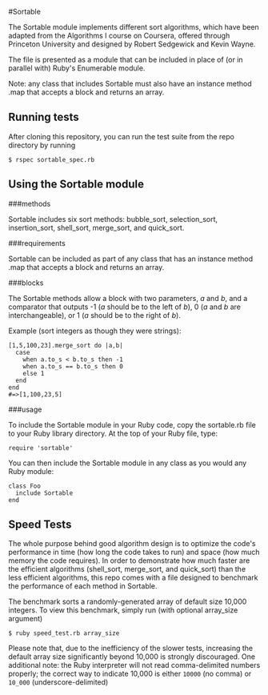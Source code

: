 #Sortable

The Sortable module implements different sort algorithms, which have been adapted from the Algorithms I course on Coursera, offered through Princeton University and designed by Robert Sedgewick and Kevin Wayne.

The file is presented as a module that can be included in place of (or in parallel with) Ruby's Enumerable module.

Note: any class that includes Sortable must also have an instance method .map that accepts a block and returns an array.

## Running tests

After cloning this repository, you can run the test suite from the repo directory by running

    $ rspec sortable_spec.rb

## Using the Sortable module

###methods

Sortable includes six sort methods: bubble\_sort, selection\_sort, insertion\_sort, shell\_sort, merge\_sort, and quick\_sort. 

###requirements

Sortable can be included as part of any class that has an instance method .map that accepts a block and returns an array.

###blocks

The Sortable methods allow a block with two parameters, *a* and *b*, and a comparator that outputs -1 (*a* should be to the left of *b*), 0 (*a* and *b* are interchangeable), or 1 (*a* should be to the right of *b*).

Example (sort integers as though they were strings):

    [1,5,100,23].merge_sort do |a,b|
      case
        when a.to_s < b.to_s then -1
        when a.to_s == b.to_s then 0
        else 1
      end
    end
    #=>[1,100,23,5] 

###usage

To include the Sortable module in your Ruby code, copy the sortable.rb file to your Ruby library directory. At the top of your Ruby file, type:

    require 'sortable'

You can then include the Sortable module in any class as you would any Ruby module:

    class Foo
      include Sortable
    end

## Speed Tests

The whole purpose behind good algorithm design is to optimize the code's performance in time (how long the code takes to run) and space (how much memory the code requires). In order to demonstrate how much faster are the efficient algorithms (shell\_sort, merge\_sort, and quick\_sort) than the less efficient algorithms, this repo comes with a file designed to benchmark the performance of each method in Sortable.

The benchmark sorts a randomly-generated array of default size 10,000 integers. To view this benchmark, simply run (with optional array_size argument)

    $ ruby speed_test.rb array_size

Please note that, due to the inefficiency of the slower tests, increasing the default array size significantly beyond 10,000 is strongly discouraged. One additional note: the Ruby interpreter will not read comma-delimited numbers properly; the correct way to indicate 10,000 is either `10000` (no comma) or `10_000` (underscore-delimited)
